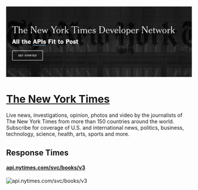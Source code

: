 [![Visit The New York Times](imagePreview.png)](https://developer.nytimes.com)

# [The New York Times](https://developer.nytimes.com)

Live news, investigations, opinion, photos and video by the journalists of The New York Times from more than 150 countries around the world. Subscribe for coverage of U.S. and international news, politics, business, technology, science, health, arts, sports and more.

## Response Times

#### [api.nytimes.com/svc/books/v3](https://api.nytimes.com/svc/books/v3)

![api.nytimes.com/svc/books/v3](response-time-charts/api.nytimes.com%2Fsvc%2Fbooks%2Fv3.png)

